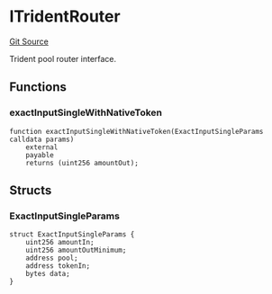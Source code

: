 # ITridentRouter
[Git Source](https://github.com/KlimaDAO/klimadao-solidity/blob/0daf6561853dcea28093c3f0ddf1098de21c5de2/src/retirement_v1/interfaces/ITridentRouter.sol)

Trident pool router interface.


## Functions
### exactInputSingleWithNativeToken


```solidity
function exactInputSingleWithNativeToken(ExactInputSingleParams calldata params)
    external
    payable
    returns (uint256 amountOut);
```

## Structs
### ExactInputSingleParams

```solidity
struct ExactInputSingleParams {
    uint256 amountIn;
    uint256 amountOutMinimum;
    address pool;
    address tokenIn;
    bytes data;
}
```

